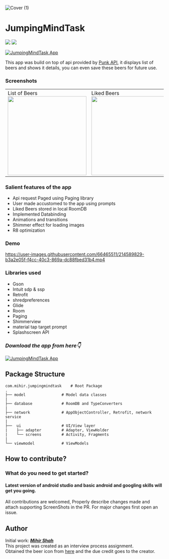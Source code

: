 ![Cover (1)](https://user-images.githubusercontent.com/66465511/214823831-78ba60c4-f25d-4bd5-b8d9-60c1a113c833.png)


# JumpingMindTask

<p>

<img src="https://img.shields.io/badge/Android-3DDC84?style=for-the-badge&logo=android&logoColor=white"/>  
<img src="https://img.shields.io/badge/Kotlin-0095D5?&style=for-the-badge&logo=kotlin&logoColor=white"/>

[![JumpingMindTask App](https://img.shields.io/badge/JumpingMind✅-APK-red.svg?style=for-the-badge&logo=android)](https://github.com/Miihir79/JumpingMindTask/releases/download/1.0.0/app-debug.apk)

</p>

This app was build on top of api provided by <a href="https://punkapi.com/">Punk API</a>, it displays list of beers and shows it details, you can even save these beers for future use.

### Screenshots
<table>
  <tr>
    <td>List of Beers <img src="https://user-images.githubusercontent.com/66465511/214590013-2c048fe8-f227-456b-9ddd-8a48d6478c42.jpg" width="250">
    <td>Liked Beers <img src="https://user-images.githubusercontent.com/66465511/214590027-ad0415e0-5c5b-4cdb-9995-96d0cc3800c3.jpg" width="250">
    <td>Beer Details <img src="https://user-images.githubusercontent.com/66465511/214590032-3c9ae45c-8927-4561-9799-fea236015537.jpg" width="250">
  <tr>
</table>


### Salient features of the app

  - Api request Paged using Paging library
  - User made accustomed to the app using prompts
  - Liked Beers stored in local RoomDB
  - Implemented Databinding
  - Animations and transitions
  - Shimmer effect for loading images
  - R8 optimization
  
  
### Demo

https://user-images.githubusercontent.com/66465511/214589829-b3a2e05f-f4cc-40c3-869a-dc88fbed31b4.mp4



### Libraries used
  - Gson 
  - Intuit sdp & ssp
  - Retrofit
  - shredpreferences
  - Glide
  - Room
  - Paging
  - Shimmerview
  - material tap target prompt
  - Splashscreen API
  
### ***Download the app from here👇***
  
[![JumpingMindTask App](https://img.shields.io/badge/JumpingMind✅-APK-red.svg?style=for-the-badge&logo=android)](https://github.com/Miihir79/JumpingMindTask/releases/download/1.0.0/app-debug.apk)

## Package Structure

    com.mihir.jumpingmindtask    # Root Package
    .
    ├── model                # Model data classes
    |
    ├── database             # RoomDB and TypeConverters
    |
    ├── network              # AppObjectController, Retrofit, network service
    |
    ├──  ui                  # UI/View layer
    |    ├── adapter         # Adapter, ViewHolder
    |    └── screens         # Activity, Fragments
    |
    └── viewmodel            # ViewModels
  
  
## How to contribute?
### What do you need to get started?
#### Latest version of android studio and basic android and googling skills will get you going.
All contributions are welcomed, Properly describe changes made and attach supporting ScreenShots in the PR. For major changes first open an issue.

## Author
Initial work: <a href="https://github.com/Miihir79">***Mihir Shah***</a> <br>
This project was created as an interview process assignment. <br>
Obtained the beer icon from <a href="https://www.uplabs.com/posts/beer-app-icon">here</a> and the due credit goes to the creator.
